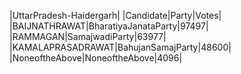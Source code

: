  
|UttarPradesh-Haidergarh|
|Candidate|Party|Votes|
|BAIJNATHRAWAT|BharatiyaJanataParty|97497|
|RAMMAGAN|SamajwadiParty|63977|
|KAMALAPRASADRAWAT|BahujanSamajParty|48600|
|NoneoftheAbove|NoneoftheAbove|4096|
